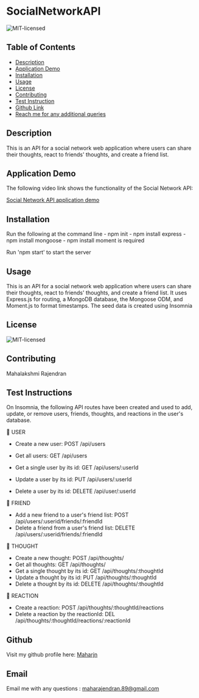 # SocialNetworkAPI

![MIT-licensed](https://img.shields.io/badge/license-MIT-red)

## Table of Contents
* [Description](#description)
* [Application Demo](#application-demo)
* [Installation](#installation)
* [Usage](#usage)
* [License](#license)
* [Contributing](#contributing)
* [Test Instruction](#tests)
* [Github Link](#github)
* [Reach me for any additional queries](#email)

## Description
This is an API for a social network web application where users can share their thoughts, react to friends' thoughts, and create a friend list. 

## Application Demo
The following video link shows the functionality of the Social Network API:

[Social Network API application demo](https://drive.google.com/file/d/1xOJM7ZHnTr5dT8pFLdCo2KHxb90IMQDc/view)

## Installation
Run the following at the command line
    - npm init
    - npm install express
    - npm install mongoose
    - npm install moment is required

Run 'npm start' to start the server

## Usage
This is an API for a social network web application where users can share their thoughts, react to friends' thoughts, and create a friend list. It uses Express.js for routing, a MongoDB database, the Mongoose ODM, and Moment.js to format timestamps. The seed data is created using Insomnia

## License
![MIT-licensed](https://img.shields.io/badge/license-MIT-red)

## Contributing
 Mahalakshmi Rajendran

## Test Instructions
On Insomnia, the following API routes have been created and used to add, update, or remove users, friends, thoughts, and reactions in the user's database.

📁 USER

- Create a new user: POST /api/users

- Get all users: GET /api/users

- Get a single user by its id: GET /api/users/:userId

- Update a user by its id: PUT /api/users/:userId

- Delete a user by its id: DELETE /api/user/:userId

📁 FRIEND

- Add a new friend to a user's friend list: POST /api/users/:userid/friends/:friendId
- Delete a friend from a user's friend list: DELETE /api/users/:userid/friends/:friendId

📁 THOUGHT

- Create a new thought: POST /api/thoughts/
- Get all thoughts: GET /api/thoughts/
- Get a single thought by its id: GET /api/thoughts/:thoughtId
- Update a thought by its id: PUT /api/thoughts/:thoughtId
- Delete a thought by its id: DELETE /api/thoughts/:thoughtId

📁 REACTION

- Create a reaction: POST /api/thoughts/:thoughtId/reactions
- Delete a reaction by the reactionId: DEL /api/thoughts/:thoughtId/reactions/:reactionId

## Github
Visit my github profile here: [Maharjn](https://github.com/Maharjn)

## Email
Email me with any questions : maharajendran.89@gmail.com
